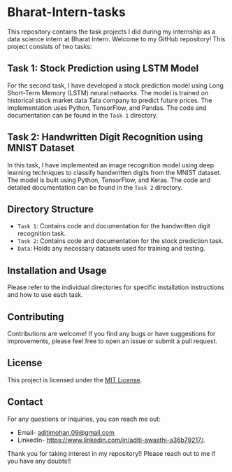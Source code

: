# Bharat-Intern-tasks
This repository contains the task projects I did during my internship as a data science intern at Bharat Intern.
Welcome to my GitHub repository! This project consists of two tasks:

## Task 1: Stock Prediction using LSTM Model

For the second task, I have developed a stock prediction model using Long Short-Term Memory (LSTM) neural networks. The model is trained on historical stock market data Tata company to predict future prices. The implementation uses Python, TensorFlow, and Pandas. The code and documentation can be found in the `Task 1` directory.

## Task 2: Handwritten Digit Recognition using MNIST Dataset

In this task, I have implemented an image recognition model using deep learning techniques to classify handwritten digits from the MNIST dataset. The model is built using Python, TensorFlow, and Keras. The code and detailed documentation can be found in the `Task 2` directory.

## Directory Structure

- `Task 1`: Contains code and documentation for the handwritten digit recognition task.
- `Task 2`: Contains code and documentation for the stock prediction task.
- `Data`: Holds any necessary datasets used for training and testing.

## Installation and Usage

Please refer to the individual directories for specific installation instructions and how to use each task.

## Contributing

Contributions are welcome! If you find any bugs or have suggestions for improvements, please feel free to open an issue or submit a pull request.

## License

This project is licensed under the [MIT License](LICENSE).

## Contact

For any questions or inquiries, you can reach me out: 
- Email- aditimohan.09@gmail.com
- LinkedIn- https://www.linkedin.com/in/aditi-awasthi-a36b79217/.

Thank you for taking interest in my repository!! Please reach out to me if you have any doubts!!

